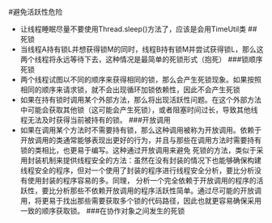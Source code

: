 #避免活跃性危险
- 让线程睡眠尽量不要使用Thread.sleep()方法了，应该是会用TimeUtil类
##死锁
- 当线程A持有锁L并想获得锁M的同时，线程B持有锁M并尝试获得锁L，那么这两个线程将永远等待下去，这种情况是最简单的死锁形式（抱死）
###锁顺序死锁
- 两个线程试图以不同的顺序来获得相同的锁，那么会产生死锁现象。如果按照相同的顺序来请求锁，就不会出现循环加锁依赖性，因此不会产生死锁
- 如果在持有锁时调用某个外部方法，那么将出现活跃性问题。在这个外部方法中可能会获取其他锁（这可能会产生死锁），或者阻塞时间过长，导致其他线程无法及时获得当前被持有的锁。
###开放调用
- 如果在调用某个方法时不需要持有锁，那么这种调用被称为开放调用。依赖于开放调用的类通常能够表现出更好的行为，并且与那些在调用方法时需要持有锁的类相比，也更易于编写。这种通过开放调用来避免
死锁的方法，类似于采用封装机制来提供线程安全的方法：虽然在没有封装的情况下也能够确保构建线程安全的程序，但对一个使用了封装的程序进行线程安全分析，要比分析没有使用封装的程序容易的多。同理，
分析一个完全依赖于开放调用的程序的活跃性，要比分析那些不依赖开放调用的程序活跃性简单。通过尽可能的开放调用，将更易于找出那些需要获取多个锁的代码路径，因此也就更容易确保采用一致的顺序获取锁。
###在协作对象之间发生的死锁